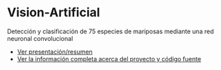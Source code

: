 # Vision-Artificial
Detección y clasificación de 75 especies de mariposas mediante una red neuronal convolucional 
* [Ver presentación/resumen](POSTER_MARIPOSAS.pdf)
* [Ver la información completa acerca del proyecto y código fuente](IDENTIFICACION_Y_CLASIFICACION_DE_MARIPOSAS.ipynb)